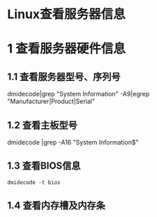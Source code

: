 







# Linux查看服务器信息



# 1 查看服务器硬件信息

## 1.1 查看服务器型号、序列号



dmidecode|grep "System Information" -A9|egrep "Manufacturer|Product|Serial" 





## 1.2 查看主板型号

dmidecode |grep -A16 "System Information$" 







## 1.3 查看BIOS信息

```
dmidecode -t bios
```





## 1.4 查看内存槽及内存条















